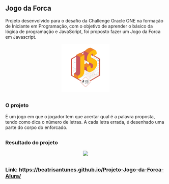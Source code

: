 ## Jogo da Forca
Projeto desenvolvido para o desafio da Challenge Oracle ONE na formação de Iniciante em Programação, com o objetivo de aprender o básico da lógica de programação e JavaScript, foi proposto fazer um Jogo da Forca em Javascript.


<p align="center">
<img width="150" src="src/assets/img/Badge.png">
  
  ##
  
### O projeto

É um jogo em que o jogador tem que acertar qual é a palavra proposta, tendo como dica o número de letras. A cada letra errada, é desenhado uma parte do corpo do enforcado.

##

### Resultado do projeto

<p align="center">
<img width="500" src="src/assets/img/prévia.gif">

##

### Link: https://beatrisantunes.github.io/Projeto-Jogo-da-Forca-Alura/


